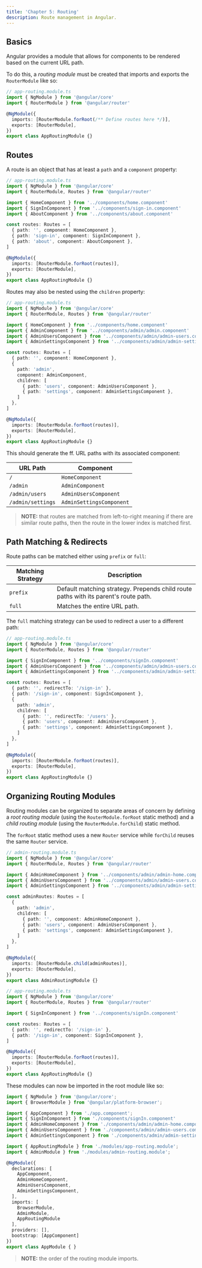 ```yaml
---
title: 'Chapter 5: Routing'
description: Route management in Angular.
---
```


## Basics

Angular provides a module that allows for components to be 
rendered based on the current URL path.

To do this, a _routing module_ must be created that imports 
and exports the `RouterModule` like so:

```ts
// app-routing.module.ts
import { NgModule } from '@angular/core'
import { RouterModule } from '@angular/router'

@NgModule({
  imports: [RouterModule.forRoot(/** Define routes here */)],
  exports: [RouterModule],
})
export class AppRoutingModule {}
```

## Routes

A route is an object that has at least a `path` and a `component` 
property:

```ts
// app-routing.module.ts
import { NgModule } from '@angular/core'
import { RouterModule, Routes } from '@angular/router'

import { HomeComponent } from '../components/home.component'
import { SignInComponent } from '../components/sign-in.component'
import { AboutComponent } from '../components/about.component'

const routes: Routes = [
  { path: '', component: HomeComponent },
  { path: 'sign-in', component: SignInComponent },
  { path: 'about', component: AboutComponent },
]

@NgModule({
  imports: [RouterModule.forRoot(routes)],
  exports: [RouterModule],
})
export class AppRoutingModule {}
```

Routes may also be nested using the `children` property:

```ts
// app-routing.module.ts
import { NgModule } from '@angular/core'
import { RouterModule, Routes } from '@angular/router'

import { HomeComponent } from '../components/home.component'
import { AdminComponent } from '../components/admin/admin.component'
import { AdminUsersComponent } from '../components/admin/admin-users.component'
import { AdminSettingsComponent } from '../components/admin/admin-settings.component'

const routes: Routes = [
  { path: '', component: HomeComponent },
  {
    path: 'admin',
    component: AdminComponent,
    children: [
      { path: 'users', component: AdminUsersComponent },
      { path: 'settings', component: AdminSettingsComponent },
    ]
  },
]

@NgModule({
  imports: [RouterModule.forRoot(routes)],
  exports: [RouterModule],
})
export class AppRoutingModule {}
```

This should generate the ff. URL paths with its associated 
component:

| URL Path          | Component                |
|-------------------|--------------------------|
| `/`               | `HomeComponent`          |
| `/admin`          | `AdminComponent`         |
| `/admin/users`    | `AdminUsersComponent`    |
| `/admin/settings` | `AdminSettingsComponent` |

> **NOTE:** that routes are matched from left-to-right meaning 
> if there are similar route paths, then the route in the
> lower index is matched first.

## Path Matching & Redirects

Route paths can be matched either using `prefix` or `full`:

| Matching Strategy | Description                                                                         |
|-------------------|-------------------------------------------------------------------------------------|
| `prefix`          | Default matching strategy. Prepends child route paths with its parent's route path. |
| `full`            | Matches the entire URL path.                                                        |

The `full` matching strategy can be used to redirect a user 
to a different path:

```ts
// app-routing.module.ts
import { NgModule } from '@angular/core'
import { RouterModule, Routes } from '@angular/router'

import { SignInComponent } from '../components/signIn.component'
import { AdminUsersComponent } from '../components/admin/admin-users.component'
import { AdminSettingsComponent } from '../components/admin/admin-settings.component'

const routes: Routes = [
  { path: '', redirectTo: '/sign-in' },
  { path: '/sign-in', component: SignInComponent },
  {
    path: 'admin',
    children: [
      { path: '', redirectTo: '/users' },
      { path: 'users', component: AdminUsersComponent },
      { path: 'settings', component: AdminSettingsComponent },
    ]
  },
]

@NgModule({
  imports: [RouterModule.forRoot(routes)],
  exports: [RouterModule],
})
export class AppRoutingModule {}
```

## Organizing Routing Modules

Routing modules can be organized to separate areas of 
concern by defining a _root routing module_ (using the 
`RouterModule.forRoot` static method) and a _child routing module_ 
(using the `RouterModule.forChild`) static method.

The `forRoot` static method uses a new `Router` service 
while `forChild` reuses the same `Router` service.

```ts
// admin-routing.module.ts
import { NgModule } from '@angular/core'
import { RouterModule, Routes } from '@angular/router'

import { AdminHomeComponent } from '../components/admin/admin-home.component'
import { AdminUsersComponent } from '../components/admin/admin-users.component'
import { AdminSettingsComponent } from '../components/admin/admin-settings.component'

const adminRoutes: Routes = [
  {
    path: 'admin',
    children: [
      { path: '', component: AdminHomeComponent },
      { path: 'users', component: AdminUsersComponent },
      { path: 'settings', component: AdminSettingsComponent },
    ]
  },
]

@NgModule({
  imports: [RouterModule.child(adminRoutes)],
  exports: [RouterModule],
})
export class AdminRoutingModule {}
```

```ts
// app-routing.module.ts
import { NgModule } from '@angular/core'
import { RouterModule, Routes } from '@angular/router'

import { SignInComponent } from '../components/signIn.component'

const routes: Routes = [
  { path: '', redirectTo: '/sign-in' },
  { path: '/sign-in', component: SignInComponent },
]

@NgModule({
  imports: [RouterModule.forRoot(routes)],
  exports: [RouterModule],
})
export class AppRoutingModule {}
```

These modules can now be imported in the root module like so:

```ts
import { NgModule } from '@angular/core';
import { BrowserModule } from '@angular/platform-browser';

import { AppComponent } from './app.component';
import { SignInComponent } from './components/signIn.component'
import { AdminHomeComponent } from './components/admin/admin-home.component'
import { AdminUsersComponent } from './components/admin/admin-users.component'
import { AdminSettingsComponent } from './components/admin/admin-settings.component'

import { AppRoutingModule } from './modules/app-routing.module';
import { AdminModule } from './modules/admin-routing.module';

@NgModule({
  declarations: [
    AppComponent,
    AdminHomeComponent,
    AdminUsersComponent,
    AdminSettingsComponent,
  ],
  imports: [
    BrowserModule,
    AdminModule,
    AppRoutingModule
  ],
  providers: [],
  bootstrap: [AppComponent]
})
export class AppModule { }
```

> **NOTE:** the order of the routing module imports.
